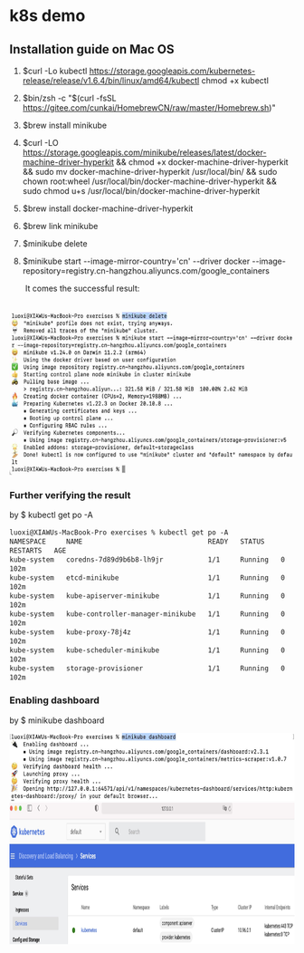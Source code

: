 # k8s demo

## Installation guide on Mac OS

1. $curl -Lo kubectl https://storage.googleapis.com/kubernetes-release/release/v1.6.4/bin/linux/amd64/kubectl
chmod +x kubectl

2. $bin/zsh -c "$(curl -fsSL https://gitee.com/cunkai/HomebrewCN/raw/master/Homebrew.sh)"

3. $brew install minikube

4. $curl -LO https://storage.googleapis.com/minikube/releases/latest/docker-machine-driver-hyperkit && chmod +x docker-machine-driver-hyperkit && sudo mv docker-machine-driver-hyperkit /usr/local/bin/ && sudo chown root:wheel /usr/local/bin/docker-machine-driver-hyperkit && sudo chmod u+s /usr/local/bin/docker-machine-driver-hyperkit

5. $brew install docker-machine-driver-hyperkit

6. $brew link minikube

7. $minikube delete

8. $minikube start --image-mirror-country='cn' --driver docker --image-repository=registry.cn-hangzhou.aliyuncs.com/google_containers

&emsp;&emsp;It comes the successful result:

&emsp;&emsp;<img src="docs/k8s.succeed.jpg" width="600" height="290"> 

### Further verifying the result

by $ kubectl get po -A

```
luoxi@XIAWUs-MacBook-Pro exercises % kubectl get po -A
NAMESPACE     NAME                               READY   STATUS    RESTARTS   AGE
kube-system   coredns-7d89d9b6b8-lh9jr           1/1     Running   0          102m
kube-system   etcd-minikube                      1/1     Running   0          102m
kube-system   kube-apiserver-minikube            1/1     Running   0          102m
kube-system   kube-controller-manager-minikube   1/1     Running   0          102m
kube-system   kube-proxy-78j4z                   1/1     Running   0          102m
kube-system   kube-scheduler-minikube            1/1     Running   0          102m
kube-system   storage-provisioner                1/1     Running   0          102m
```

### Enabling dashboard 

by $ minikube dashboard

<img src="docs/k8s.succeed3.dashboard.cmd.jpg" width="600" height="120">

<img src="docs/k8s.succeed3.dashboard.jpg" width="1000" height="250">
